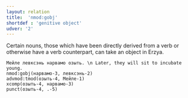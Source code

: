 ```yaml
---
layout: relation
title:  'nmod:gobj'
shortdef : 'genitive object'
udver: '2'
---
```


Certain nouns, those which have been directly derived from a verb or
otherwise have a verb counterpart, can take an object in
Erzya.

~~~ sdparse
Мейле левксэнь нарвамо озыть. \n Later, they will sit to incubate young.
nmod:gobj(нарвамо-3, левксэнь-2)
advmod:tmod(озыть-4, Мейле-1)
xcomp(озыть-4, нарвамо-3)
punct(озыть-4, .-5)
~~~
<!-- Interlanguage links updated Po 11. listopadu 2024, 20:11:04 CET -->

